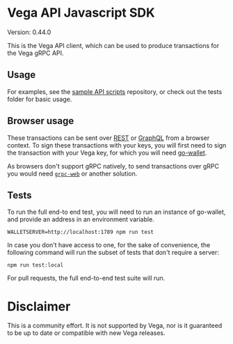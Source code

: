 # Vega API Javascript SDK

Version: 0.44.0

This is the Vega API client, which can be used to produce transactions for the Vega gRPC API.

## Usage

For examples, see the [sample API scripts](https://github.com/vegaprotocol/sample-api-scripts/) repository, or check out the tests folder for basic usage.

## Browser usage

These transactions can be sent over [REST](https://docs.testnet.vega.xyz/docs/apis/rest/) or [GraphQL](https://docs.testnet.vega.xyz/docs/apis/graphql/) from a browser context. To sign these transactions with your keys, you will first need to sign the transaction with your Vega key, for which you will need [go-wallet](https://github.com/vegaprotocol/go-wallet).

As browsers don't support gRPC natively, to send transactions over gRPC you would need [`grpc-web`](https://github.com/grpc/grpc-web) or another solution.

## Tests

To run the full end-to end test, you will need to run an instance of go-wallet, and provide an address in an environment variable.

```shell
WALLETSERVER=http://localhost:1789 npm run test
```

In case you don't have access to one, for the sake of convenience, the following command will run the subset of tests that don't require a server:

```shell
npm run test:local
```

For pull requests, the full end-to-end test suite will run.

# Disclaimer

This is a community effort. It is not supported by Vega, nor is it guaranteed
to be up to date or compatible with new Vega releases.
